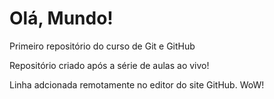# Olá, Mundo!
 Primeiro repositório do curso de Git e GitHub

 Repositório criado após a série de aulas ao vivo! 

Linha adcionada remotamente no editor do site GitHub. WoW!
